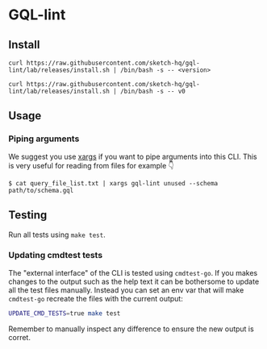 # GQL-lint

## Install

```
curl https://raw.githubusercontent.com/sketch-hq/gql-lint/lab/releases/install.sh | /bin/bash -s -- <version>
```

```
curl https://raw.githubusercontent.com/sketch-hq/gql-lint/lab/releases/install.sh | /bin/bash -s -- v0
```

## Usage

### Piping arguments

We suggest you use [xargs](https://man7.org/linux/man-pages/man1/xargs.1.html) if you want to pipe arguments into this CLI.
This is very useful for reading from files for example :point_down:

```
$ cat query_file_list.txt | xargs gql-lint unused --schema path/to/schema.gql
```

## Testing

Run all tests using `make test`.

### Updating cmdtest tests

The "external interface" of the CLI is tested using `cmdtest-go`. If you makes changes to the output such as the help text it can be bothersome to update all the test files manually. Instead you can set an env var that will make `cmdtest-go` recreate the files with the current output:

```sh
UPDATE_CMD_TESTS=true make test
```

Remember to manually inspect any difference to ensure the new output is corret.